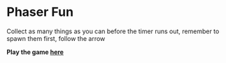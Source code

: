 <h1>Phaser Fun</h1>
<p>Collect as many things as you can before the timer runs out, remember to spawn them first, follow the arrow</p>
<p><b>Play the game <a href="https://philaturner.github.io/manifesto-game/">here</a></b></p>
